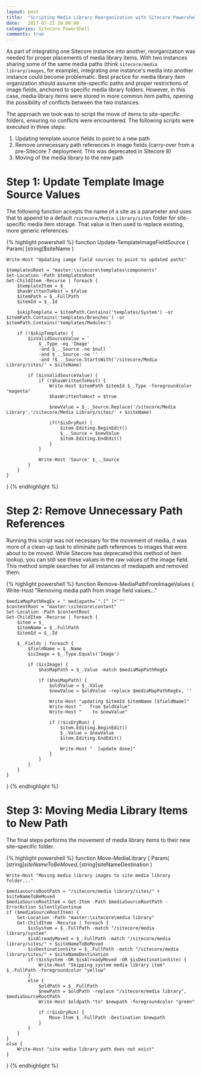 ```yaml
---
layout: post
title:  "Scripting Media Library Reorganization with Sitecore Powershell Extensions"
date:   2017-07-21 20:00:00
categories: Sitecore PowerShell
comments: true
---
```

As part of integrating one Sitecore instance into another, reorganization was needed for proper placements of media library items. With two instances sharing some of the same media paths (think ```sitecore/media library/images```, for example), integrating one instance's media into another instance could become problematic. Best practice for media library item organization should assume site-specific paths and proper restrictions of image fields, anchored to specific media library folders. However, in this case, media library items were stored in more common item paths, opening the possibility of conflicts between the two instances.

The approach we took was to script the move of items to site-specific folders, ensuring no conflicts were encountered. The following scripts were executed in three steps:

<ol>
	<li>Updating template source fields to point to a new path</li>
	<li>Remove unnecessary path references in image fields (carry-over from a pre-Sitecore 7 deployment. This was deprecated in Sitecore 8)</li>
	<li>Moving of the media library to the new path</li>
</ol>
	
# Step 1: Update Template Image Source Values

The following function accepts the name of a site as a parameter and uses that to append to a default ```/sitecore/Media Library/sites``` folder for site-specific media item storage. That value is then used to replace existing, more generic references:

{% highlight powershell %}
function Update-TemplateImageFieldSource {
    Param(
        [string]$siteName
        )

    Write-Host "Updating iamge field sources to point to updated paths"
    
    $templatesRoot = "master:\sitecore\templates\components"
    Set-Location -Path $templatesRoot
    Get-ChildItem -Recurse | foreach {
        $templateItem = $_
        $hasWrittenToHost = $false
        $itemPath = $_.FullPath
        $itemId = $_.Id
        
        $skipTemplate = $itemPath.Contains('templates/System') -or $itemPath.Contains('templates/Branches') -or $itemPath.Contains('templates/Modules')
        
        if (!$skipTemplate) {
            $isValidSourceValue = `
                $_.Type -eq 'Image' `
                -and $_._Source -ne $null `
                -and $_._Source -ne '' `
                -and !$_._Source.StartsWith('/sitecore/Media Library/sites/' + $siteName)
            
            if ($isValidSourceValue) {
                if (!$hasWrittenToHost) {
                    Write-Host $itemPath $itemId $_.Type -foregroundcolor "magenta"
                    $hasWrittenToHost = $true
                            
                    $newValue = $_._Source.Replace('/sitecore/Media Library','/sitecore/Media Library/sites/' + $siteName)
                            
                    if(!$isDryRun) {
                        $item.Editing.BeginEdit()
                        $_._Source = $newValue
                        $item.Editing.EndEdit()
                    }
                }
                        
                Write-Host 'Source' $_._Source
            }
        }
    }
}
{% endhighlight %}

# Step 2: Remove Unnecessary Path References

Running this script was not necessary for the movement of media, it was more of a clean-up task to eliminate path references to images that were about to be moved. While Sitecore has deprecated this method of item lookup, you can still see these values in the raw values of the image field. This method simple searches for all instances of mediapath and removed them.

{% highlight powershell %}
function Remove-MediaPathFromImageValues
{
    Write-Host "Removing media path from image field values..."
            
    $mediaMapPathRegEx = " mediapath=`".[^ ]*`""
    $contentRoot = "master:\sitecore\content"
    Set-Location -Path $contentRoot
    Get-ChildItem -Recurse | foreach {
        $item = $_
        $itemName = $_.FullPath
        $itemId = $_.Id
                
        $_.Fields | foreach {
            $fieldName = $_.Name
            $isImage = $_.Type.Equals('Image')
                    
            if ($isImage) {
                $hasMapPath = $_.Value -match $mediaMapPathRegEx
                    
                if ($hasMapPath) {
                    $oldValue = $_.Value
                    $newValue = $oldValue -replace $mediaMapPathRegEx, ''
        
                    Write-Host "updating $itemId $itemName [$fieldName]"
                    Write-Host "   from $oldValue"
                    Write-Host "    to $newValue"
                            
                    if (!$isDryRun) {
                        $item.Editing.BeginEdit()
                        $_.Value = $newValue
                        $item.Editing.EndEdit()
                                
                        Write-Host "  [update done]"
                    }
                }
            }
        }
    }
}
{% endhighlight %}

# Step 3: Moving Media Library Items to New Path

The final steps performs the movement of media library items to their new site-specific folder. 

{% highlight powershell %}
function Move-MediaLibrary {
    Param(
        [string]$siteNameToBeMoved,
        [string]$siteNameDestination
        )

    Write-Host "Moving media library images to site media library folder..."
            
    $mediasourceRootPath = "/sitecore/media library/sites/" + $siteNameToBeMoved
    $mediaSourceRootItem = Get-Item -Path $mediaSourceRootPath -ErrorAction SilentlyContinue
    if ($mediaSourceRootItem) {
        Set-Location -Path "master:\sitecore\media library"
        Get-ChildItem -Recurse | foreach {
            $isSystem = $_.FullPath -match "/sitecore/media library/system"
            $isAlreadyMoved = $_.FullPath -match "/sitecore/media library/sites/" + $siteNameToBeMoved
            $isDestinationSite = $_.FullPath -match "/sitecore/media library/sites/" + $siteNameDestination
            if ($isSystem -OR $isAlreadyMoved -OR $isDestinationSite) {
                Write-Host "Skipping system media library item" $_.FullPath -foregroundcolor "yellow"
            }
            else {
                $oldPath = $_.FullPath
                $newPath = $oldPath -replace "/sitecore/media library", $mediaSourceRootPath
                Write-Host $oldpath "to" $newpath -foregroundcolor "green"
                        
                if (!$isDryRun) {
                    Move-Item $_.FullPath -Destination $newpath
                }
            }
        }
    }
    else {
        Write-Host "site media library path does not exist"
    }
}
{% endhighlight %}